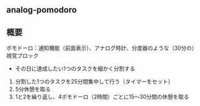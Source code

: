 ## analog-pomodoro

## 概要
ポモドーロ：通知機能（前面表示）、アナログ時計、分度器のような（30分の）視覚ブロック

- その日に達成したい1つのタスクを細かく分割する
1. 分割した1つのタスクを25分間集中して行う（タイマーをセット）
2. 5分休憩を取る
3. 1と2を繰り返し、4ポモドーロ（2時間）ごとに15〜30分間の休憩を取る